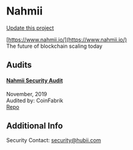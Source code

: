 
# Nahmii

[Update this project](https://github.com/ConsenSys/blockchainSecurityDB/edit/master/projects/nahmii.json)
  
[https://www.nahmii.io/](https://www.nahmii.io/)<br>
The future of blockchain scaling today


## Audits



#### [Nahmii Security Audit](https://blog.coinfabrik.com/nahmii-security-audit/)

November, 2019<br>
Audited by: CoinFabrik<br>
[Repo](https://github.com/hubiinetwork/nahmii-contracts/blob/v1.0.0/contracts/NahmiiToken.sol)<br>
      

  



## Additional Info

Security Contact: security@hubii.com
